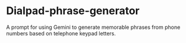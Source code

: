 # Dialpad-phrase-generator
A prompt for using Gemini to generate memorable phrases from phone numbers based on telephone keypad letters. 
